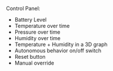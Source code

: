 Control Panel:

- Battery Level
- Temperature over time
- Pressure over time
- Humidity over time
- Temperature + Humidity in a 3D graph
- Autonomous behavior on/off switch
- Reset button
- Manual override
